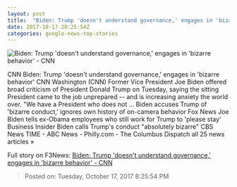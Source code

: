 ```yaml
---
layout: post
title:  "Biden: Trump 'doesn't understand governance,' engages in 'bizarre behavior' - CNN"
date: 2017-10-17 20:25:54Z
categories: google-news-top-stories
---
```


![Biden: Trump 'doesn't understand governance,' engages in 'bizarre behavior' - CNN](http://cdn.cnn.com/cnnnext/dam/assets/171017163408-joe-biden-10-16-2017-super-tease.jpg)

CNN Biden: Trump 'doesn't understand governance,' engages in 'bizarre behavior' CNN Washington (CNN) Former Vice President Joe Biden offered broad criticism of President Donald Trump on Tuesday, saying the sitting President came to the job unprepared -- and is increasing anxiety the world over. "We have a President who does not ... Biden accuses Trump of 'bizarre conduct,' ignores own history of on-camera behavior Fox News Joe Biden tells ex-Obama employees who still work for Trump to 'please stay' Business Insider Biden calls Trump's conduct "absolutely bizarre" CBS News TIME - ABC News - Philly.com - The Columbus Dispatch all 25 news articles »


Full story on F3News: [Biden: Trump 'doesn't understand governance,' engages in 'bizarre behavior' - CNN](http://www.f3nws.com/n/ZcVhcF)

> Posted on: Tuesday, October 17, 2017 8:25:54 PM
